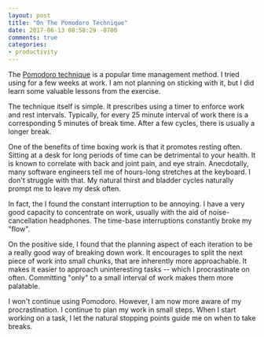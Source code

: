 ```yaml
---
layout: post
title: "On The Pomodoro Technique"
date: 2017-06-13 08:58:29 -0700
comments: true
categories:
- productivity
---
```


The [Pomodoro technique][wikipedia] is a popular time management method. I tried using for a few weeks at work. I am not planning on sticking with it, but I did learn some valuable lessons from the exercise.

The technique itself is simple. It prescribes using a timer to enforce work and rest intervals. Typically, for every 25 minute interval of work there is a corresponding 5 minutes of break time. After a few cycles, there is usually a longer break.

One of the benefits of time boxing work is that it promotes resting often. Sitting at a desk for long periods of time can be detrimental to your health. It is known to correlate with back and joint pain, and eye strain. Anecdotally, many software engineers tell me of hours-long stretches at the keyboard. I don't struggle with that. My natural thirst and bladder cycles naturally prompt me to leave my desk often.

In fact, the I found the constant interruption to be annoying. I have a very good capacity to concentrate on work, usually with the aid of noise-cancellation headphones. The time-base interruptions constantly broke my "flow".

On the positive side, I found that the planning aspect of each iteration to be a really good way of breaking down work. It encourages to split the next piece of work into small chunks, that are inherently more approachable. It makes it easier to approach uninteresting tasks -- which I procrastinate on often. Committing "only" to a small interval of work makes them more palatable.

I won't continue using Pomodoro. However, I am now more aware of my procrastination. I continue to plan my work in small steps. When I start working on a task, I let the natural stopping points guide me on when to take breaks.

[wikipedia]: https://en.wikipedia.org/wiki/Pomodoro_Technique
